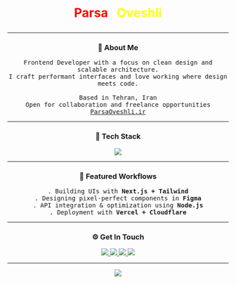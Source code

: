 
<h1 align="center">
  
  <a href="https://parsaoveshli.ir" style="color: red; text-decoration: none;">Parsa</a>
  <span style="color: yellow;">&nbsp;
    <a href="https://oveshli.ir" style="color: yellow; text-decoration: none;">Oveshli</a>
  </span>
</h1>

---

<h3 align="center">🔗 About Me</h3>

<p align="center">
  <samp>
    Frontend Developer with a focus on clean design and scalable architecture.<br>
    I craft performant interfaces and love working where design meets code.<br><br>
     Based in Tehran, Iran<br>
     Open for collaboration and freelance opportunities<br>
     <a href="https://parsaoveshli.ir" target="_blank">ParsaOveshli.ir</a>
  </samp>
</p>

---

<h3 align="center">🎌 Tech Stack</h3>

<p align="center">
  <img src="https://skillicons.dev/icons?i=html,css,js,ts,react,nextjs,tailwind,php,laravel,nodejs,mysql,mongodb,git,figma,linux,vscode,vercel,cloudflare&theme=dark" />
</p>

---

<h3 align="center">🧩 Featured Workflows</h3>

<p align="center">
  <samp>
  . Building UIs with <b>Next.js + Tailwind</b><br>
  . Designing pixel-perfect components in <b>Figma</b><br>
  . API integration & optimization using <b>Node.js</b><br>
  . Deployment with <b>Vercel + Cloudflare</b>
  </samp>
</p>

---

<h3 align="center">⚙️ Get In Touch</h3>

<p align="center">
  <!-- <a href="mailto:parsaoveshli@gmail.com">
    <img src="https://img.shields.io/badge/Email-0A66C2?style=for-the-badge&logo=gmail&logoColor=white" />
  </a> -->
  <a href="https://t.me/httptodo">
    <img src="https://img.shields.io/badge/Telegram-1E90FF?style=for-the-badge&logo=telegram&logoColor=white" />
  </a>
  <a href="https://github.com/ParsaOveshli">
    <img src="https://img.shields.io/badge/GitHub-171515?style=for-the-badge&logo=github&logoColor=white" />
  </a>
  <a href="https://parsaoveshli.ir">
    <img src="https://img.shields.io/badge/Portfolio-000000?style=for-the-badge&logo=vercel&logoColor=white" />
  </a>
  <a href="https://oveshli.ir">
    <img src="https://img.shields.io/badge/Oveshli-ffffff?style=for-the-badge&logo=vercel&logoColor=black" />
  </a>
</p>

---

<p align="center">
  <img src="https://capsule-render.vercel.app/api?type=waving&height=80&color=0:FF0000,100:8B0000&section=footer"/>
</p>
